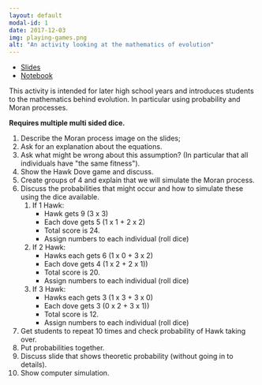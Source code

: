 ```yaml
---
layout: default
modal-id: 1
date: 2017-12-03
img: playing-games.png
alt: "An activity looking at the mathematics of evolution"
---
```


- [Slides]({{site.baseurl}}/assets/hawks-and-doves/tex/main.pdf)
- [Notebook]({{site.baseurl}}/assets/hawks-and-doves/nbs/main.ipynb)

This activity is intended for later high school years and introduces students to
the mathematics behind evolution. In particular using probability and Moran
processes.

**Requires multiple multi sided dice.**

1. Describe the Moran process image on the slides;
2. Ask for an explanation about the equations.
3. Ask what might be wrong about this assumption? (In particular that all
   individuals have "the same fitness").
4. Show the Hawk Dove game and discuss.
5. Create groups of 4 and explain that we will simulate the Moran process.
6. Discuss the probabilities that might occur and how to simulate these using
   the dice available.
   1. If 1 Hawk:
      - Hawk gets 9 (3 x 3)
      - Each dove gets 5 (1 x 1 + 2 x 2)
      - Total score is 24.
      - Assign numbers to each individual (roll dice)
   2. If 2 Hawk:
      - Hawks each gets 6 (1 x 0 + 3 x 2)
      - Each dove gets 4 (1 x 2 + 2 x 1))
      - Total score is 20.
      - Assign numbers to each individual (roll dice)
   3. If 3 Hawk:
      - Hawks each gets 3 (1 x 3 + 3 x 0)
      - Each dove gets 3 (0 x 2 + 3 x 1))
      - Total score is 12.
      - Assign numbers to each individual (roll dice)
7. Get students to repeat 10 times and check probability of Hawk taking over.
8. Put probabilities together.
9. Discuss slide that shows theoretic probability (without going in to details).
10. Show computer simulation.
